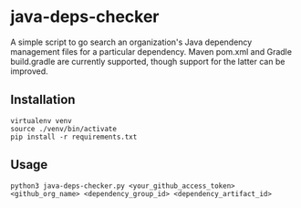 # java-deps-checker
A simple script to go search an organization's Java dependency management files for a particular dependency. Maven pom.xml and Gradle build.gradle are currently supported, though support for the latter can be improved.

## Installation
```
virtualenv venv
source ./venv/bin/activate
pip install -r requirements.txt
```

## Usage
```
python3 java-deps-checker.py <your_github_access_token> <github_org_name> <dependency_group_id> <dependency_artifact_id>
```
